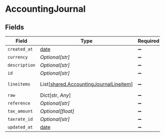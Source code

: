 # AccountingJournal


## Fields

| Field                                                                                      | Type                                                                                       | Required                                                                                   | Description                                                                                |
| ------------------------------------------------------------------------------------------ | ------------------------------------------------------------------------------------------ | ------------------------------------------------------------------------------------------ | ------------------------------------------------------------------------------------------ |
| `created_at`                                                                               | [date](https://docs.python.org/3/library/datetime.html#date-objects)                       | :heavy_minus_sign:                                                                         | N/A                                                                                        |
| `currency`                                                                                 | *Optional[str]*                                                                            | :heavy_minus_sign:                                                                         | N/A                                                                                        |
| `description`                                                                              | *Optional[str]*                                                                            | :heavy_minus_sign:                                                                         | N/A                                                                                        |
| `id`                                                                                       | *Optional[str]*                                                                            | :heavy_minus_sign:                                                                         | N/A                                                                                        |
| `lineitems`                                                                                | List[[shared.AccountingJournalLineitem](../../models/shared/accountingjournallineitem.md)] | :heavy_minus_sign:                                                                         | new field name                                                                             |
| `raw`                                                                                      | Dict[str, *Any*]                                                                           | :heavy_minus_sign:                                                                         | N/A                                                                                        |
| `reference`                                                                                | *Optional[str]*                                                                            | :heavy_minus_sign:                                                                         | N/A                                                                                        |
| `tax_amount`                                                                               | *Optional[float]*                                                                          | :heavy_minus_sign:                                                                         | N/A                                                                                        |
| `taxrate_id`                                                                               | *Optional[str]*                                                                            | :heavy_minus_sign:                                                                         | N/A                                                                                        |
| `updated_at`                                                                               | [date](https://docs.python.org/3/library/datetime.html#date-objects)                       | :heavy_minus_sign:                                                                         | N/A                                                                                        |